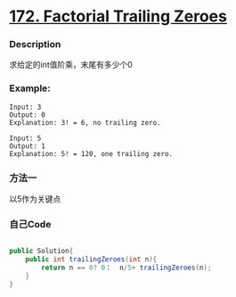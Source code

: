 # [172. Factorial Trailing Zeroes](https://leetcode.com/problems/factorial-trailing-zeroes/description/)


### Description

求给定的int值阶乘，末尾有多少个0

### Example:
 
    Input: 3
    Output: 0
    Explanation: 3! = 6, no trailing zero.

    Input: 5
    Output: 1
    Explanation: 5! = 120, one trailing zero.
    
### 方法一

以5作为关键点
### 自己Code

```java

public Solution{
    public int trailingZeroes(int n){
        return n == 0? 0：  n/5+ trailingZeroes(n);
    }
}

   

```
